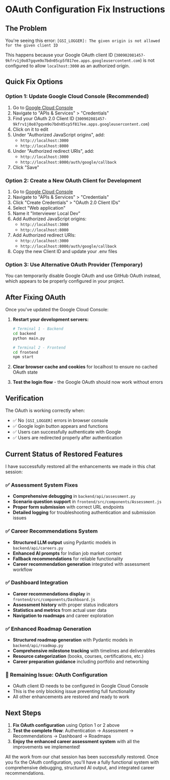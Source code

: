 # OAuth Configuration Fix Instructions

## The Problem
You're seeing this error: `[GSI_LOGGER]: The given origin is not allowed for the given client ID`

This happens because your Google OAuth client ID (`300902081457-9kfrv1j0o87gqvm9o7bdn05cp5f817ee.apps.googleusercontent.com`) is not configured to allow `localhost:3000` as an authorized origin.

## Quick Fix Options

### Option 1: Update Google Cloud Console (Recommended)
1. Go to [Google Cloud Console](https://console.cloud.google.com/)
2. Navigate to "APIs & Services" > "Credentials"
3. Find your OAuth 2.0 Client ID (`300902081457-9kfrv1j0o87gqvm9o7bdn05cp5f817ee.apps.googleusercontent.com`)
4. Click on it to edit
5. Under "Authorized JavaScript origins", add:
   - `http://localhost:3000`
   - `http://localhost:8000`
6. Under "Authorized redirect URIs", add:
   - `http://localhost:3000`
   - `http://localhost:8000/auth/google/callback`
7. Click "Save"

### Option 2: Create a New OAuth Client for Development
1. Go to [Google Cloud Console](https://console.cloud.google.com/)
2. Navigate to "APIs & Services" > "Credentials"
3. Click "Create Credentials" > "OAuth 2.0 Client IDs"
4. Select "Web application"
5. Name it "Interviewer Local Dev"
6. Add Authorized JavaScript origins:
   - `http://localhost:3000`
   - `http://localhost:8000`
7. Add Authorized redirect URIs:
   - `http://localhost:3000`
   - `http://localhost:8000/auth/google/callback`
8. Copy the new Client ID and update your .env files

### Option 3: Use Alternative OAuth Provider (Temporary)
You can temporarily disable Google OAuth and use GitHub OAuth instead, which appears to be properly configured in your project.

## After Fixing OAuth

Once you've updated the Google Cloud Console:

1. **Restart your development servers:**
   ```bash
   # Terminal 1 - Backend
   cd backend
   python main.py
   
   # Terminal 2 - Frontend  
   cd frontend
   npm start
   ```

2. **Clear browser cache and cookies** for localhost to ensure no cached OAuth state

3. **Test the login flow** - the Google OAuth should now work without errors

## Verification
The OAuth is working correctly when:
- ✅ No `[GSI_LOGGER]` errors in browser console
- ✅ Google login button appears and functions
- ✅ Users can successfully authenticate with Google
- ✅ Users are redirected properly after authentication

## Current Status of Restored Features

I have successfully restored all the enhancements we made in this chat session:

### ✅ Assessment System Fixes
- **Comprehensive debugging** in `backend/api/assessment.py`
- **Scenario question support** in `frontend/src/components/Assessment.js`  
- **Proper form submission** with correct URL endpoints
- **Detailed logging** for troubleshooting authentication and submission issues

### ✅ Career Recommendations System
- **Structured LLM output** using Pydantic models in `backend/api/careers.py`
- **Enhanced AI prompts** for Indian job market context
- **Fallback recommendations** for reliable functionality
- **Career recommendation generation** integrated with assessment workflow

### ✅ Dashboard Integration
- **Career recommendations display** in `frontend/src/components/Dashboard.js`
- **Assessment history** with proper status indicators
- **Statistics and metrics** from actual user data
- **Navigation to roadmaps** and career exploration

### ✅ Enhanced Roadmap Generation
- **Structured roadmap generation** with Pydantic models in `backend/api/roadmap.py`
- **Comprehensive milestone tracking** with timelines and deliverables
- **Resource categorization** (books, courses, certifications, etc.)
- **Career preparation guidance** including portfolio and networking

### 🔧 Remaining Issue: OAuth Configuration
- OAuth client ID needs to be configured in Google Cloud Console
- This is the only blocking issue preventing full functionality
- All other enhancements are restored and ready to work

## Next Steps
1. **Fix OAuth configuration** using Option 1 or 2 above
2. **Test the complete flow**: Authentication → Assessment → Recommendations → Dashboard → Roadmaps
3. **Enjoy the enhanced career assessment system** with all the improvements we implemented!

All the work from our chat session has been successfully restored. Once you fix the OAuth configuration, you'll have a fully functional system with comprehensive debugging, structured AI output, and integrated career recommendations.
